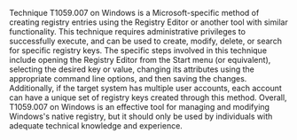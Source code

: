 Technique T1059.007 on Windows is a Microsoft-specific method of creating registry entries using the Registry Editor or another tool with similar functionality. This technique requires administrative privileges to successfully execute, and can be used to create, modify, delete, or search for specific registry keys. The specific steps involved in this technique include opening the Registry Editor from the Start menu (or equivalent), selecting the desired key or value, changing its attributes using the appropriate command line options, and then saving the changes. Additionally, if the target system has multiple user accounts, each account can have a unique set of registry keys created through this method. Overall, T1059.007 on Windows is an effective tool for managing and modifying Windows's native registry, but it should only be used by individuals with adequate technical knowledge and experience.